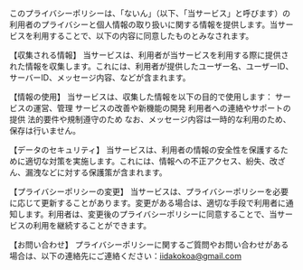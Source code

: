 このプライバシーポリシーは、「ないん」（以下、「当サービス」と呼びます）の利用者のプライバシーと個人情報の取り扱いに関する情報を提供します。当サービスを利用することで、以下の内容に同意したものとみなされます。

【収集される情報】
当サービスは、利用者が当サービスを利用する際に提供された情報を収集します。これには、利用者が提供したユーザー名、ユーザーID、サーバーID、メッセージ内容、などが含まれます。


【情報の使用】
当サービスは、収集した情報を以下の目的で使用します：
サービスの運営、管理
サービスの改善や新機能の開発
利用者への連絡やサポートの提供
法的要件や規制遵守のため
なお、メッセージ内容は一時的な利用のため、保存は行いません。


【データのセキュリティ】
当サービスは、利用者の情報の安全性を保護するために適切な対策を実施します。これには、情報への不正アクセス、紛失、改ざん、漏洩などに対する保護策が含まれます。


【プライバシーポリシーの変更】
当サービスは、プライバシーポリシーを必要に応じて更新することがあります。変更がある場合は、適切な手段で利用者に通知します。利用者は、変更後のプライバシーポリシーに同意することで、当サービスの利用を継続することができます。

【お問い合わせ】
プライバシーポリシーに関するご質問やお問い合わせがある場合は、以下の連絡先にご連絡ください：iidakokoa@gmail.com

